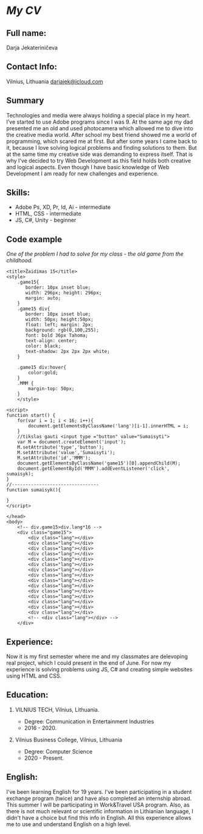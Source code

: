 # ***My CV***

## Full name: 
Darja Jekateriničeva
## Contact Info: 
 Vilnius, Lithuania
 darjajek@icloud.com 
## Summary
Technologies and media were always holding a special place in my heart. I’ve started to use Adobe programs since I was 9. At the same age my dad presented me an old and used photocamera which allowed me to dive into the creative media world. After school my best friend showed me a world of programming, which scared me at first. But after some years I came back to it, because I love solving logical problems and finding solutions to them. But at the same time my creative side was demanding to express itself. That is why I’ve decided to try Web Development as this field holds both creative and logical aspects. Even though I have basic knowledge of Web Development I am ready for new challenges and experience. 

## Skills:
- Adobe Ps, XD, Pr, Id, Ai - intermediate
- HTML, CSS - intermediate
- JS, C#, Unity - beginner

## Code example 
_One of the problem I had to solve for my class - the old game from the childhood._

    <title>Žaidimas 15</title>
    <style>
        .game15{
           border: 10px inset blue;
           width: 296px; height: 296px;
           margin: auto;
        }
        .game15 div{
           border: 10px inset blue; 
           width: 50px; height:50px;
           float: left; margin: 2px;
           background: rgb(0,100,255);
           font: bold 36px Tahoma;
           text-align: center;
           color: black;
           text-shadow: 2px 2px 2px white;
        }

        .game15 div:hover{
            color:gold;
        }
        .MMM {
            margin-top: 50px;
        }
        </style>
        
    <script>
    function start() {
        for(var i = 1; i < 16; i++){
            document.getElementsByClassName('lang')[i-1].innerHTML = i;
        }
        //tikslas gauti <input type ="button" value="Sumaisyti">
        var M = document.createElement('input');
        M.setAttribute('type','button');
        M.setAttribute('value','Sumaisyti');
        M.setAttribute('id','MMM');
        document.getElementsByClassName('game15')[0].appendChild(M);
        document.getElementById('MMM').addEventListener('click', sumaisyk);
    }
    //--------------------------------
    function sumaisyk(){
        
    }
    </script>
    
</head>
<body onload="start()">

    </head>
    <body>
        <!-- div.game15>div.lang*16 -->
        <div class="game15">
            <div class="lang"></div>
            <div class="lang"></div>
            <div class="lang"></div>
            <div class="lang"></div>
            <div class="lang"></div>
            <div class="lang"></div>
            <div class="lang"></div>
            <div class="lang"></div>
            <div class="lang"></div>
            <div class="lang"></div>
            <div class="lang"></div>
            <div class="lang"></div>
            <div class="lang"></div>
            <div class="lang"></div>
            <div class="lang"></div>
            <!-- <div class="lang"></div> -->
        </div>
        
</body>

## Experience: 
Now it is my first semester where me and my classmates are delevoping real project, which I could present in the end of June. For now my experience is solving problems using JS, C# and creating simple websites using HTML and CSS. 
## Education: 
1. VILNIUS TECH, Vilnius, Lithuania. 
   - Degree: Communication in Entertainment Industries
   - 2016 - 2020.

2. Vilnius Business College, Vilnius, Lithuania
   - Degree: Computer Science
   - 2020 - Present.

## English: 
I've been learning English for 19 years. I've been participating in a student exchange program (twice) and have also completed an internship abroad. This summer I will be participating in Work&Travel USA program. Also, as there is not much relevant or scientific information in Lithianian language, I didn't have a choice but find this info in English. All this experience allows me to use and understand English on a high level.

